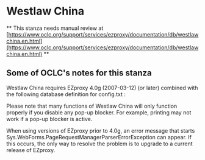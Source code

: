 # Westlaw China
** This stanza needs manual review at [https://www.oclc.org/support/services/ezproxy/documentation/db/westlawchina.en.html](https://www.oclc.org/support/services/ezproxy/documentation/db/westlawchina.en.html) **

## Some of OCLC's notes for this stanza

Westlaw China requires EZproxy 4.0g (2007-03-12) (or later) combined with the following database definition for config.txt :

Please note that many functions of Westlaw China will only function properly if you disable any pop-up blocker. For example, printing may not work if a pop-up blocker is active.

When using versions of EZproxy prior to 4.0g, an error message that starts Sys.WebForms.PageRequestManagerParserErrorException can appear. If this occurs, the only way to resolve the problem is to upgrade to a current release of EZproxy.
